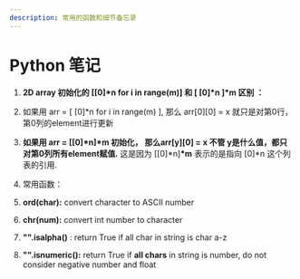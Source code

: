 ```yaml
---
description: 常用的函数和细节备忘录
---
```


# Python 笔记

1.  **2D array 初始化的 \[\[0\]\*n for i in range\(m\)\]  和 \[ \[0\]\*n \]\*m     区别  ：**

   1. 如果用 arr = \[ \[0\]\*n for i in range\(m\)  \], 那么 arr\[0\]\[0\] = x 就只是对第0行，第0列的element进行更新
   2. **如果用 arr = \[\[0\]\*n\]\*m 初始化，  那么arr\[y\]\[0\] = x 不管 y是什么值，都只对第0列所有element赋值.**  这是因为 \[\[0\]\*n\]**\*m** 表示的是指向 \[0\]\*n 这个列表的引用.

2.  常用函数：
   1.  **ord\(char\):** convert character to ASCII number
   2.  **chr\(num\):** convert int number to character
   3. **"".isalpha\(\)** : return True if all char in string is char a-z
   4. **"".isnumeric\(\):** return True if **all chars** in string is number, do not consider negative number and float

